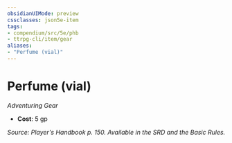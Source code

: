 ```yaml
---
obsidianUIMode: preview
cssclasses: json5e-item
tags:
- compendium/src/5e/phb
- ttrpg-cli/item/gear
aliases: 
- "Perfume (vial)"
---
```

# Perfume (vial)
*Adventuring Gear*  

- **Cost**: 5 gp

*Source: Player's Handbook p. 150. Available in the SRD and the Basic Rules.*